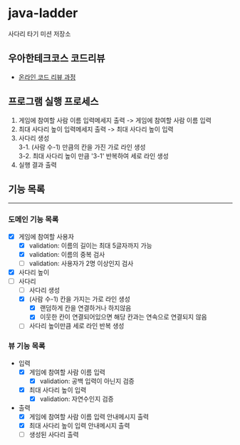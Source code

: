 # java-ladder

사다리 타기 미션 저장소

## 우아한테크코스 코드리뷰

- [온라인 코드 리뷰 과정](https://github.com/woowacourse/woowacourse-docs/blob/master/maincourse/README.md)

## 프로그램 실행 프로세스

1. 게임에 참여할 사람 이름 입력메세지 출력 -> 게임에 참여할 사람 이름 입력
2. 최대 사다리 높이 입력메세지 출력 -> 최대 사다리 높이 입력
3. 사다리 생성<br>
   3-1. (사람 수-1) 만큼의 칸을 가진 가로 라인 생성<br>
   3-2. 최대 사다리 높이 만큼 '3-1' 반복하여 세로 라인 생성
4. 실행 결과 출력

## 기능 목록

---

### 도메인 기능 목록

- [x] 게임에 참여할 사용자
  - [x] validation: 이름의 길이는 최대 5글자까지 가능
  - [x] validation: 이름의 중복 검사
  - [ ] validation: 사용자가 2명 이상인지 검사
- [x] 사다리 높이
- [ ] 사다리
  - [ ] 사다리 생성
  - [x] (사람 수-1) 칸을 가지는 가로 라인 생성
    - [x] 랜덤하게 칸을 연결하거나 하지않음
    - [x] 이웃한 칸이 연결되어있으면 해당 칸과는 연속으로 연결되지 않음
  - [ ] 사다리 높이만큼 세로 라인 반복 생성

### 뷰 기능 목록

- 입력
  - [x] 게임에 참여할 사람 이름 입력
    - [x] validation: 공백 입력이 아닌지 검증
  - [x] 최대 사다리 높이 입력
    - [x] validation: 자연수인지 검증

- 출력
  - [x] 게임에 참여할 사람 이름 입력 안내메시지 출력
  - [x] 최대 사다리 높이 입력 안내메시지 출력
  - [ ] 생성된 사다리 출력